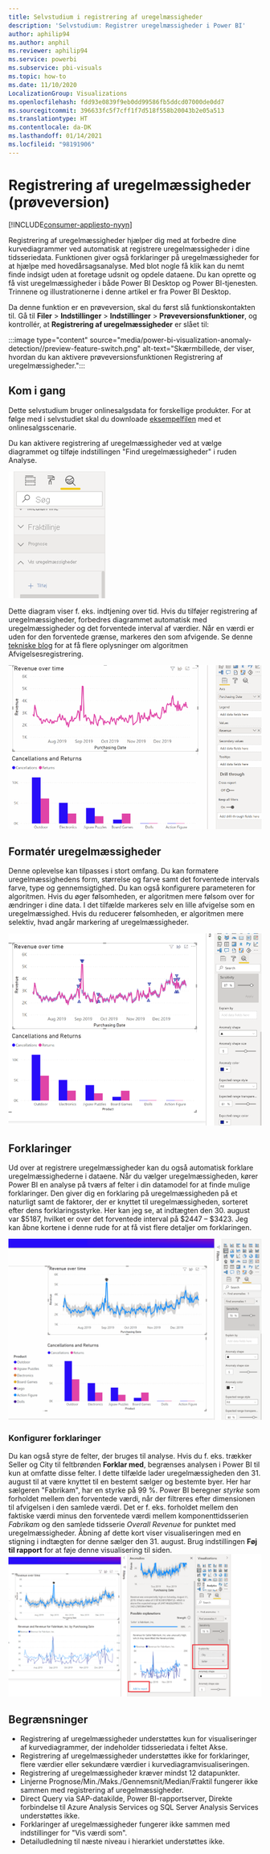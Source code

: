 ```yaml
---
title: Selvstudium i registrering af uregelmæssigheder
description: 'Selvstudium: Registrer uregelmæssigheder i Power BI'
author: aphilip94
ms.author: anphil
ms.reviewer: aphilip94
ms.service: powerbi
ms.subservice: pbi-visuals
ms.topic: how-to
ms.date: 11/10/2020
LocalizationGroup: Visualizations
ms.openlocfilehash: fdd93e0839f9eb0dd99586fb5ddcd07000de0dd7
ms.sourcegitcommit: 396633fc5f7cff1f7d518f558b20043b2e05a513
ms.translationtype: HT
ms.contentlocale: da-DK
ms.lasthandoff: 01/14/2021
ms.locfileid: "98191906"
---
```

# <a name="anomaly-detection-preview"></a>Registrering af uregelmæssigheder (prøveversion)

[!INCLUDE[consumer-appliesto-nyyn](../includes/consumer-appliesto-nyyn.md)]    

Registrering af uregelmæssigheder hjælper dig med at forbedre dine kurvediagrammer ved automatisk at registrere uregelmæssigheder i dine tidsseriedata. Funktionen giver også forklaringer på uregelmæssigheder for at hjælpe med hovedårsagsanalyse.  Med blot nogle få klik kan du nemt finde indsigt uden at foretage udsnit og opdele dataene. Du kan oprette og få vist uregelmæssigheder i både Power BI Desktop og Power BI-tjenesten. Trinnene og illustrationerne i denne artikel er fra Power BI Desktop.

Da denne funktion er en prøveversion, skal du først slå funktionskontakten til. Gå til **Filer** > **Indstillinger** > **Indstillinger** > **Prøveversionsfunktioner**, og kontrollér, at **Registrering af uregelmæssigheder** er slået til:

:::image type="content" source="media/power-bi-visualization-anomaly-detection//preview-feature-switch.png" alt-text="Skærmbillede, der viser, hvordan du kan aktivere prøveversionsfunktionen Registrering af uregelmæssigheder.":::
 
## <a name="get-started"></a>Kom i gang
Dette selvstudium bruger onlinesalgsdata for forskellige produkter. For at følge med i selvstudiet skal du downloade [eksempelfilen](https://github.com/microsoft/powerbi-desktop-samples/blob/main/Monthly%20Desktop%20Blog%20Samples/2020/2020SU09%20Blog%20Demo%20-%20September.pbix) med et onlinesalgsscenarie.

Du kan aktivere registrering af uregelmæssigheder ved at vælge diagrammet og tilføje indstillingen "Find uregelmæssigheder" i ruden Analyse. 

 ![Skærmbillede, der viser indgangspunktet for registrering af uregelmæssigheder](media/power-bi-visualization-anomaly-detection/entry-point.png)

 Dette diagram viser f. eks. indtjening over tid. Hvis du tilføjer registrering af uregelmæssigheder, forbedres diagrammet automatisk med uregelmæssigheder og det forventede interval af værdier. Når en værdi er uden for den forventede grænse, markeres den som afvigende. Se denne [tekniske blog](https://techcommunity.microsoft.com/t5/ai-customer-engineering-team/overview-of-sr-cnn-algorithm-in-azure-anomaly-detector/ba-p/982798) for at få flere oplysninger om algoritmen Afvigelsesregistrering.

 ![Skærmbillede, der viser, hvordan du tilføjer uregelmæssigheder](media/power-bi-visualization-anomaly-detection/add-anomalies.gif)
 
## <a name="format-anomalies"></a>Formatér uregelmæssigheder

Denne oplevelse kan tilpasses i stort omfang. Du kan formatere uregelmæssighedens form, størrelse og farve samt det forventede intervals farve, type og gennemsigtighed. Du kan også konfigurere parameteren for algoritmen.  Hvis du øger følsomheden, er algoritmen mere følsom over for ændringer i dine data. I det tilfælde markeres selv en lille afvigelse som en uregelmæssighed. Hvis du reducerer følsomheden, er algoritmen mere selektiv, hvad angår markering af uregelmæssigheder.

 ![Skærmbillede, der viser, hvordan du formaterer uregelmæssigheder](media/power-bi-visualization-anomaly-detection/format-anomalies.png)
 
## <a name="explanations"></a>Forklaringer
Ud over at registrere uregelmæssigheder kan du også automatisk forklare uregelmæssighederne i dataene. Når du vælger uregelmæssigheden, kører Power BI en analyse på tværs af felter i din datamodel for at finde mulige forklaringer. Den giver dig en forklaring på uregelmæssigheden på et naturligt samt de faktorer, der er knyttet til uregelmæssigheden, sorteret efter dens forklaringsstyrke. Her kan jeg se, at indtægten den 30. august var $5187, hvilket er over det forventede interval på $2447 – $3423. Jeg kan åbne kortene i denne rude for at få vist flere detaljer om forklaringen.

![Skærmbillede, der viser, hvordan du kan få vist forklaringer](media/power-bi-visualization-anomaly-detection/view-explanations.gif)
 
### <a name="configure-explanations"></a>Konfigurer forklaringer
Du kan også styre de felter, der bruges til analyse. Hvis du f. eks. trækker Seller og City til feltbrønden **Forklar med**, begrænses analysen i Power BI til kun at omfatte disse felter. I dette tilfælde lader uregelmæssigheden den 31. august til at være knyttet til en bestemt sælger og bestemte byer. Her har sælgeren "Fabrikam", har en styrke på 99 %. Power BI beregner *styrke* som forholdet mellem den forventede værdi, når der filtreres efter dimensionen til afvigelsen i den samlede værdi. Det er f. eks. forholdet mellem den faktiske værdi minus den forventede værdi mellem komponenttidsserien *Fabrikam* og den samlede tidsserie *Overall Revenue* for punktet med uregelmæssigheder. Åbning af dette kort viser visualiseringen med en stigning i indtægten for denne sælger den 31. august. Brug indstillingen **Føj til rapport** for at føje denne visualisering til siden.
![Skærmbillede, der viser, hvordan du kan få vist forklaringer](media/power-bi-visualization-anomaly-detection/configure-explanations.png)

## <a name="limitations"></a>Begrænsninger
- Registrering af uregelmæssigheder understøttes kun for visualiseringer af kurvediagrammer, der indeholder tidsseriedata i feltet Akse.
- Registrering af uregelmæssigheder understøttes ikke for forklaringer, flere værdier eller sekundære værdier i kurvediagramvisualiseringen.
- Registrering af uregelmæssigheder kræver mindst 12 datapunkter.
- Linjerne Prognose/Min./Maks./Gennemsnit/Median/Fraktil fungerer ikke sammen med registrering af uregelmæssigheder.
- Direct Query via SAP-datakilde, Power BI-rapportserver, Direkte forbindelse til Azure Analysis Services og SQL Server Analysis Services understøttes ikke.
- Forklaringer af uregelmæssigheder fungerer ikke sammen med indstillinger for "Vis værdi som".
- Detailudledning til næste niveau i hierarkiet understøttes ikke.
